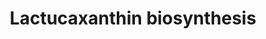 ---
authors:
- Anwesha
- Eweitz
description: lactucaxanthin biosynthesis  Source:[http://plantreactome.gramene.org/
  Plant Reactome].
last-edited: 2021-05-26
organisms:
- Oryza sativa
redirect_from:
- /index.php/Pathway:WP3088
- /instance/WP3088
schema-jsonld:
- '@context': https://schema.org/
  '@id': https://wikipathways.github.io/pathways/WP3088.html
  '@type': Dataset
  creator:
    '@type': Organization
    name: WikiPathways
  description: lactucaxanthin biosynthesis  Source:[http://plantreactome.gramene.org/
    Plant Reactome].
  keywords:
  - ''
  - epsilon hydroxylase
  - lactucaxanthin
  - H2O
  - (LOC_OS10G39930.1)
  - O2
  - hydrogen acceptor
  - hydrogen donor
  - delta-carotene
  - epsilon-carotene
  license: CC0
  name: Lactucaxanthin biosynthesis
seo: CreativeWork
title: Lactucaxanthin biosynthesis
wpid: WP3088
---